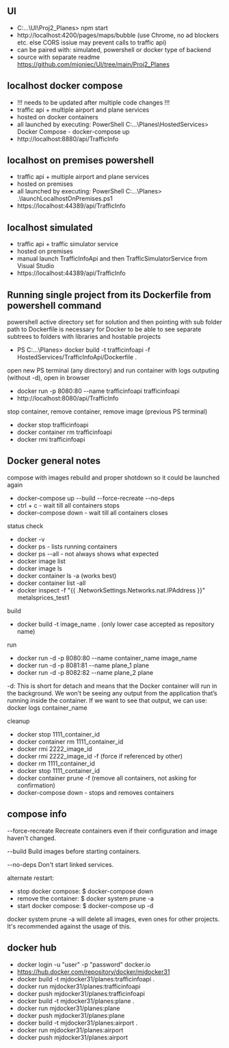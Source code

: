 ## UI

- C:\...\UI\Proj2_Planes> npm start
- http://localhost:4200/pages/maps/bubble (use Chrome, no ad blockers etc. else CORS issiue may prevent calls to traffic api)
- can be paired with: simulated, powershell or docker type of backend
- source with separate readme https://github.com/mjoniec/UI/tree/main/Proj2_Planes

## localhost docker compose

- !!! needs to be updated after multiple code changes !!!
- traffic api + multiple airport and plane services
- hosted on docker containers
- all launched by executing: PowerShell C:\...\Planes\HostedServices> Docker Compose - docker-compose up 
- http://localhost:8880/api/TrafficInfo

## localhost on premises powershell

- traffic api + multiple airport and plane services 
- hosted on premises
- all launched by executing: PowerShell C:\...\Planes> .\launchLocalhostOnPremises.ps1 
- https://localhost:44389/api/TrafficInfo

## localhost simulated

- traffic api + traffic simulator service
- hosted on premises
- manual launch TrafficInfoApi and then TrafficSimulatorService from Visual Studio
- https://localhost:44389/api/TrafficInfo

## Running single project from its Dockerfile from powershell command

powershell active directory set for solution and then pointing with sub folder path to Dockerfile is necessary for Docker to be able to see separate subtrees to folders with libraries and hostable projects

- PS C:\...\Planes> docker build -t trafficinfoapi -f HostedServices/TrafficInfoApi/Dockerfile .

open new PS terminal (any directory) and run container with logs outputing (without -d), open in browser
- docker run -p 8080:80 --name trafficinfoapi trafficinfoapi
- http://localhost:8080/api/TrafficInfo

stop container, remove container, remove image (previous PS terminal)
- docker stop trafficinfoapi
- docker container rm trafficinfoapi
- docker rmi trafficinfoapi

## Docker general notes

compose with images rebuild and proper shotdown so it could be launched again

- docker-compose up --build --force-recreate --no-deps 
- ctrl + c - wait till all containers stops
- docker-compose down - wait till all containers closes

status check

- docker -v
- docker ps - lists running containers
- docker ps --all - not always shows what expected
- docker image list
- docker image ls
- docker container ls -a (works best)
- docker container list -all
- docker inspect -f "{{ .NetworkSettings.Networks.nat.IPAddress }}" metalsprices_test1

build

- docker build -t image_name . (only lower case accepted as repository name)

run

- docker run -d -p 8080:80 --name container_name image_name
- docker run -d -p 8081:81 --name plane_1 plane
- docker run -d -p 8082:82 --name plane_2 plane

-d: This is short for detach and means that the Docker container will run in the background. We won’t be seeing any output from the application that’s running inside the container. If we want to see that output, we can use:
docker logs container_name

cleanup

- docker stop 1111_container_id
- docker container rm 1111_container_id
- docker rmi 2222_image_id
- docker rmi 2222_image_id -f (force if referenced by other)
- docker rm 1111_container_id
- docker stop 1111_container_id
- docker container prune -f (remove all containers, not asking for confirmation)
- docker-compose down - stops and removes containers

## compose info

--force-recreate    Recreate containers even if their configuration and image haven't changed.

--build             Build images before starting containers.
 
--no-deps           Don't start linked services.

alternate restart:

- stop docker compose: $ docker-compose down
- remove the container: $ docker system prune -a
- start docker compose: $ docker-compose up -d

docker system prune -a will delete all images, even ones for other projects. It's recommended against the usage of this.

## docker hub

- docker login -u "user" -p "password" docker.io
- https://hub.docker.com/repository/docker/mjdocker31
- docker build -t mjdocker31/planes:trafficinfoapi .
- docker run mjdocker31/planes:trafficinfoapi
- docker push mjdocker31/planes:trafficinfoapi
- docker build -t mjdocker31/planes:plane .
- docker run mjdocker31/planes:plane
- docker push mjdocker31/planes:plane
- docker build -t mjdocker31/planes:airport .
- docker run mjdocker31/planes:airport
- docker push mjdocker31/planes:airport
